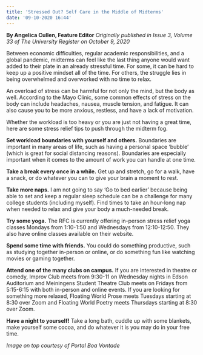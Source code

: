 ```yaml
---
title: 'Stressed Out? Self Care in the Middle of Midterms'
date: '09-10-2020 16:44'
---
```


**By Angelica Cullen, Feature Editor** _Originally published in Issue 3, Volume 33 of The University Register on October 9, 2020_

Between economic difficulties, regular academic responsibilities, and a global pandemic, midterms can feel like the last thing anyone would want added to their plate in an already stressful time. For some, it can be hard to keep up a positive mindset all of the time. For others, the struggle lies in being overwhelmed and overworked with no time to relax.

An overload of stress can be harmful for not only the mind, but the body as well. According to the Mayo Clinic, some common effects of stress on the body can include headaches, nausea, muscle tension, and fatigue. It can also cause you to be more anxious, restless, and have a lack of motivation.

Whether the workload is too heavy or you are just not having a great time, here are some stress relief tips to push through the midterm fog.

**Set workload boundaries with yourself and others.** Boundaries are important in many areas of life, such as having a personal space ‘bubble’ (which is great for social distancing reasons). Boundaries are especially important when it comes to the amount of work you can handle at one time.

**Take a break every once in a while.** Get up and stretch, go for a walk, have a snack, or do whatever you can to give your brain a moment to rest.

**Take more naps.** I am not going to say ‘Go to bed earlier’ because being able to set and keep a regular sleep schedule can be a challenge for many college students (including myself). Find times to take an hour-long nap when needed to relax and give your body a much-needed break.

**Try some yoga.** The RFC is currently offering in-person stress relief yoga classes Mondays from 1:10-1:50 and Wednesdays from 12:10-12:50. They also have online classes available on their website.

**Spend some time with friends.** You could do something productive, such as studying together in-person or online, or do something fun like watching movies or gaming together.

**Attend one of the many clubs on campus.** If you are interested in theatre or comedy, Improv Club meets from 9:30-11 on Wednesday nights in Edson Auditorium and Meiningens Student Theatre Club meets on Fridays from 5:15-6:15 with both in-person and online events. If you are looking for something more relaxed, Floating World Prose meets Tuesdays starting at 8:30 over Zoom and Floating World Poetry meets Thursdays starting at 8:30 over Zoom.

**Have a night to yourself!** Take a long bath, cuddle up with some blankets, make yourself some cocoa, and do whatever it is you may do in your free time.

_Image on top courtesy of Portal Boa Vontade_